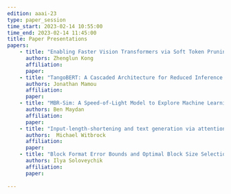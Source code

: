 ```yaml
---
edition: aaai-23
type: paper_session
time_start: 2023-02-14 10:55:00
time_end: 2023-02-14 11:45:00
title: Paper Presentations
papers: 
    - title: "Enabling Faster Vision Transformers via Soft Token Pruning"
      authors: Zhenglun Kong 
      affiliation:
      paper: 
    - title: "TangoBERT: A Cascaded Architecture for Reduced Inference Cost"
      authors: Jonathan Mamou
      affiliation: 
      paper: 
    - title: "MBR-Sim: A Speed-of-Light Model to Explore Machine Learning Accelerator Architectures"
      authors: Ben Maydan 
      affiliation:
      paper:
    - title: "Input-length-shortening and text generation via attention values"
      authors: 	Michael Witbrock
      affiliation:
      paper:
    - title: "Block Format Error Bounds and Optimal Block Size Selection"
      authors: Ilya Soloveychik
      affiliation:
      paper:
           
---
```

  

 

